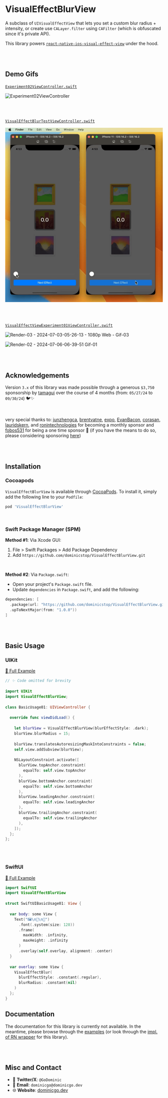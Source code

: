 # VisualEffectBlurView

A subclass of `UIVisualEffectView` that lets you set a custom blur radius + intensity, or create use `CALayer.filter` using `CAFilter` (which is obfuscated since it's private API). 

This library powers [`react-native-ios-visual-effect-view`](https://github.com/dominicstop/react-native-ios-visual-effect-view) under the hood.

<br><br>

## Demo Gifs

[`Experiment02ViewController.swift`](./example/Routes/Experiment02ViewController.swift)

![Experiment02ViewController](./assets/Experiment02ViewController.gif)

<br><br>

[`VisualEffectBlurTestViewController.swift`](./example/Routes/VisualEffectBlurTestViewController.swift)

![VisualEffectBlurTestViewController](./assets/VisualEffectBlurTestViewController.gif)

<br><br>

[`VisualEffectViewExperiment01ViewController.swift`](./example/Routes/VisualEffectViewExperiment01ViewController.swift)

![Render-03 - 2024-07-03-05-26-13 - 1080p Web - Gif-03](./assets/Demo-VisualEffectBlurTestViewController-01.gif)

![Render-02 - 2024-07-06-06-39-51 Gif-01](./assets/Demo-VisualEffectBlurTestViewController-02.gif)

<br><br>

## Acknowledgements

Version `3.x` of this library was made possible through a generous `$3,750` sponsorship by [tamagui](https://github.com/tamagui/tamagui) over the course of 4 months (from: `05/27/24` to `09/30/24`) 🐦✨

<br>

very special thanks to: [junzhengca](https://github.com/junzhengca), [brentvatne](https://github.com/brentvatne), [expo](https://github.com/expo), [EvanBacon](https://github.com/EvanBacon), [corasan](https://github.com/corasan), [lauridskern](https://github.com/lauridskern), and [ronintechnologies](https://github.com/ronintechnologies) for becoming a monthly sponsor and [fobos531](https://github.com/fobos531) for being a one time sponsor 🥺 (if you have the means to do so, please considering sponsoring [here](https://github.com/sponsors/dominicstop))

<br><br>

## Installation

### Cocoapods

`VisualEffectBlurView` is available through [CocoaPods](https://cocoapods.org). To install it, simply add the following line to your `Podfile`:

```ruby
pod 'VisualEffectBlurView'
```

<br>

### Swift Package Manager (SPM)

**Method #1**: Via Xcode GUI:

1. File > Swift Packages > Add Package Dependency
2. Add `https://github.com/dominicstop/VisualEffectBlurView.git`

<br>

**Method #2**: Via `Package.swift`:

* Open your project's `Package.swift` file.
* Update `dependencies` in `Package.swift`, and add the following:

```swift
dependencies: [
  .package(url: "https://github.com/dominicstop/VisualEffectBlurView.git",
  .upToNextMajor(from: "1.0.0"))
]
```

<br><br>

## Basic Usage

### UIKit

[🔗 Full Example](./example/Examples/BasicUsage01.swift)

```swift
// ✨ Code omitted for brevity

import UIKit
import VisualEffectBlurView;

class BasicUsage01: UIViewController {

  override func viewDidLoad() {
  	
    let blurView = VisualEffectBlurView(blurEffectStyle: .dark);
    blurView.blurRadius = 15;

    blurView.translatesAutoresizingMaskIntoConstraints = false;
    self.view.addSubview(blurView);
    
    NSLayoutConstraint.activate([
      blurView.topAnchor.constraint(
        equalTo: self.view.topAnchor
      ),
      blurView.bottomAnchor.constraint(
        equalTo: self.view.bottomAnchor
      ),
      blurView.leadingAnchor.constraint(
        equalTo: self.view.leadingAnchor
      ),
      blurView.trailingAnchor.constraint(
        equalTo: self.view.trailingAnchor
      ),
    ]);
  };
};

```

<br><br>

### SwiftUI

[🔗 Full Example](./example/Examples/VisualEffectBlurTestViewController.swift)

```swift
import SwiftUI
import VisualEffectBlurView

struct SwiftUIBasicUsage01: View {

  var body: some View {
    Text("🖼️\n🌆\n🌄")
      .font(.system(size: 128))
      .frame(
        maxWidth: .infinity,
        maxHeight: .infinity
      )
      .overlay(self.overlay, alignment: .center)
  }
  
  var overlay: some View {
    VisualEffectBlur(
      blurEffectStyle: .constant(.regular),
      blurRadius: .constant(nil)
    )
  };
}
```



## Documentation

The documentation for this library is currently not available. In the meantime, please browse through the [examples](./VisualEffectBlurView/example/Routes) (or look through the [impl. of RN wrapper](https://github.com/dominicstop/react-native-ios-visual-effect-view/blob/main/ios/RNIBlurView/RNIBlurViewDelegate.swift) for this library).

<br><br>

## Misc and Contact

* 🐤 **Twitter/X**: `@GoDominic`
* 💌 **Email**: `dominicgo@dominicgo.dev`
* 🌐 **Website**: [dominicgo.dev](https://dominicgo.dev)
